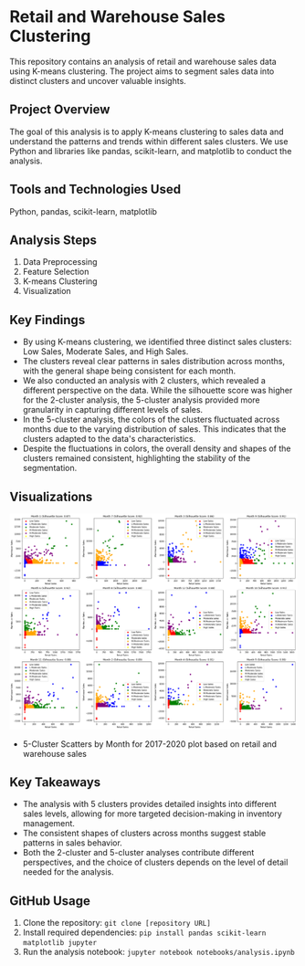 # Retail and Warehouse Sales Clustering

This repository contains an analysis of retail and warehouse sales data using K-means clustering. The project aims to segment sales data into distinct clusters and uncover valuable insights.

## Project Overview

The goal of this analysis is to apply K-means clustering to sales data and understand the patterns and trends within different sales clusters. We use Python and libraries like pandas, scikit-learn, and matplotlib to conduct the analysis.

## Tools and Technologies Used

Python, pandas, scikit-learn, matplotlib

## Analysis Steps

1. Data Preprocessing
2. Feature Selection
3. K-means Clustering
4. Visualization

## Key Findings

- By using K-means clustering, we identified three distinct sales clusters: Low Sales, Moderate Sales, and High Sales.
- The clusters reveal clear patterns in sales distribution across months, with the general shape being consistent for each month.
- We also conducted an analysis with 2 clusters, which revealed a different perspective on the data. While the silhouette score was higher for the 2-cluster analysis, the 5-cluster analysis provided more granularity in capturing different levels of sales.
- In the 5-cluster analysis, the colors of the clusters fluctuated across months due to the varying distribution of sales. This indicates that the clusters adapted to the data's characteristics.
- Despite the fluctuations in colors, the overall density and shapes of the clusters remained consistent, highlighting the stability of the segmentation.

## Visualizations

![5-Cluster Scatter Plots](images/5clusters.png)
- 5-Cluster Scatters by Month for 2017-2020 plot based on retail and warehouse sales

## Key Takeaways

- The analysis with 5 clusters provides detailed insights into different sales levels, allowing for more targeted decision-making in inventory management.
- The consistent shapes of clusters across months suggest stable patterns in sales behavior.
- Both the 2-cluster and 5-cluster analyses contribute different perspectives, and the choice of clusters depends on the level of detail needed for the analysis.

## GitHub Usage

1. Clone the repository: `git clone [repository URL]`
2. Install required dependencies: `pip install pandas scikit-learn matplotlib jupyter`
3. Run the analysis notebook: `jupyter notebook notebooks/analysis.ipynb`
